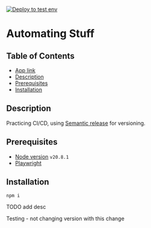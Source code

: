 [![Deploy to test env](https://github.com/nikolajovancevic/automating-stuff/actions/workflows/deploy.yml/badge.svg?branch=develop&event=push)](https://github.com/nikolajovancevic/automating-stuff/actions/workflows/deploy.yml)

# Automating Stuff

## Table of Contents

- [App link](https://nikolajovancevic.github.io/automating-stuff/)
- [Description](#description)
- [Prerequisites](#prerequisites)
- [Installation](#installation)

## Description

Practicing CI/CD, using [Semantic release](https://semantic-release.gitbook.io/semantic-release) for versioning.

## Prerequisites

- [Node version](https://www.digitalocean.com/community/tutorials/how-to-install-node-js-on-ubuntu-22-04)
  `v20.8.1`
- [Playwright](https://playwright.dev/docs/intro)

## Installation

```
npm i
```

TODO add desc

Testing - not changing version with this change